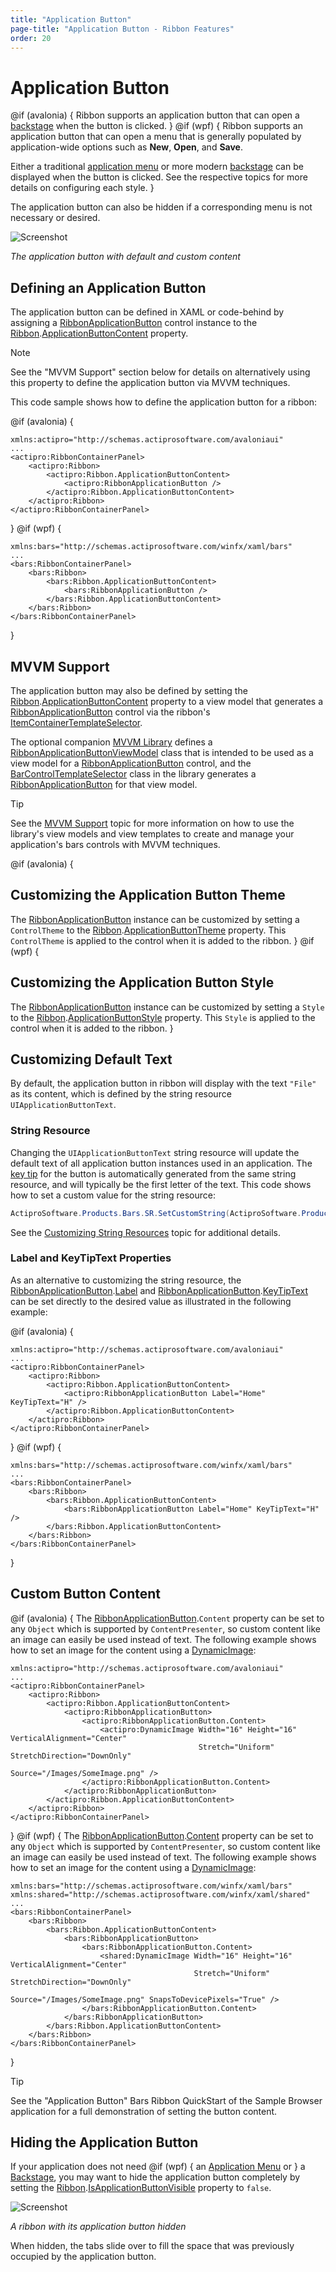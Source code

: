 ```yaml
---
title: "Application Button"
page-title: "Application Button - Ribbon Features"
order: 20
---
```

# Application Button

@if (avalonia) {
Ribbon supports an application button that can open a [backstage](backstage.md) when the button is clicked.
}
@if (wpf) {
Ribbon supports an application button that can open a menu that is generally populated by application-wide options such as **New**, **Open**, and **Save**.

Either a traditional [application menu](application-menu.md) or more modern [backstage](backstage.md) can be displayed when the button is clicked.  See the respective topics for more details on configuring each style.
}

The application button can also be hidden if a corresponding menu is not necessary or desired.

![Screenshot](../images/application-button-content.png)

*The application button with default and custom content*

## Defining an Application Button

The application button can be defined in XAML or code-behind by assigning a [RibbonApplicationButton](xref:@ActiproUIRoot.Controls.Bars.RibbonApplicationButton) control instance to the [Ribbon](xref:@ActiproUIRoot.Controls.Bars.Ribbon).[ApplicationButtonContent](xref:@ActiproUIRoot.Controls.Bars.Ribbon.ApplicationButtonContent) property.

> [!NOTE]
> See the "MVVM Support" section below for details on alternatively using this property to define the application button via MVVM techniques.

This code sample shows how to define the application button for a ribbon:

@if (avalonia) {
```xaml
xmlns:actipro="http://schemas.actiprosoftware.com/avaloniaui"
...
<actipro:RibbonContainerPanel>
	<actipro:Ribbon>
		<actipro:Ribbon.ApplicationButtonContent>
			<actipro:RibbonApplicationButton />
		</actipro:Ribbon.ApplicationButtonContent>
	</actipro:Ribbon>
</actipro:RibbonContainerPanel>
```
}
@if (wpf) {
```xaml
xmlns:bars="http://schemas.actiprosoftware.com/winfx/xaml/bars"
...
<bars:RibbonContainerPanel>
	<bars:Ribbon>
		<bars:Ribbon.ApplicationButtonContent>
			<bars:RibbonApplicationButton />
		</bars:Ribbon.ApplicationButtonContent>
	</bars:Ribbon>
</bars:RibbonContainerPanel>
```
}

## MVVM Support

The application button may also be defined by setting the [Ribbon](xref:@ActiproUIRoot.Controls.Bars.Ribbon).[ApplicationButtonContent](xref:@ActiproUIRoot.Controls.Bars.Ribbon.ApplicationButtonContent) property to a view model that generates a [RibbonApplicationButton](xref:@ActiproUIRoot.Controls.Bars.RibbonApplicationButton) control via the ribbon's [ItemContainerTemplateSelector](xref:@ActiproUIRoot.Controls.Bars.Ribbon.ItemContainerTemplateSelector).

The optional companion [MVVM Library](../mvvm-support.md) defines a [RibbonApplicationButtonViewModel](xref:@ActiproUIRoot.Controls.Bars.Mvvm.RibbonApplicationButtonViewModel) class that is intended to be used as a view model for a [RibbonApplicationButton](xref:@ActiproUIRoot.Controls.Bars.RibbonApplicationButton) control, and the [BarControlTemplateSelector](xref:@ActiproUIRoot.Controls.Bars.Mvvm.BarControlTemplateSelector) class in the library generates a [RibbonApplicationButton](xref:@ActiproUIRoot.Controls.Bars.RibbonApplicationButton) for that view model.

> [!TIP]
> See the [MVVM Support](../mvvm-support.md) topic for more information on how to use the library's view models and view templates to create and manage your application's bars controls with MVVM techniques.

@if (avalonia) {
## Customizing the Application Button Theme

The [RibbonApplicationButton](xref:@ActiproUIRoot.Controls.Bars.RibbonApplicationButton) instance can be customized by setting a `ControlTheme` to the [Ribbon](xref:@ActiproUIRoot.Controls.Bars.Ribbon).[ApplicationButtonTheme](xref:@ActiproUIRoot.Controls.Bars.Ribbon.ApplicationButtonTheme) property.  This `ControlTheme` is applied to the control when it is added to the ribbon.
}
@if (wpf) {
## Customizing the Application Button Style

The [RibbonApplicationButton](xref:@ActiproUIRoot.Controls.Bars.RibbonApplicationButton) instance can be customized by setting a `Style` to the [Ribbon](xref:@ActiproUIRoot.Controls.Bars.Ribbon).[ApplicationButtonStyle](xref:@ActiproUIRoot.Controls.Bars.Ribbon.ApplicationButtonStyle) property.  This `Style` is applied to the control when it is added to the ribbon.
}

## Customizing Default Text

By default, the application button in ribbon will display with the text `"File"` as its content, which is defined by the string resource `UIApplicationButtonText`.

### String Resource

Changing the `UIApplicationButtonText` string resource will update the default text of all application button instances used in an application.  The [key tip](key-tips.md) for the button is automatically generated from the same string resource, and will typically be the first letter of the text.  This code shows how to set a custom value for the string resource:

```csharp
ActiproSoftware.Products.Bars.SR.SetCustomString(ActiproSoftware.Products.Bars.SRName.UIApplicationButtonText.ToString(), "Home");
```

See the [Customizing String Resources](../../customizing-string-resources.md) topic for additional details.

### Label and KeyTipText Properties

As an alternative to customizing the string resource, the [RibbonApplicationButton](xref:@ActiproUIRoot.Controls.Bars.RibbonApplicationButton).[Label](xref:@ActiproUIRoot.Controls.Bars.Primitives.BarPopupButtonBase.Label) and [RibbonApplicationButton](xref:@ActiproUIRoot.Controls.Bars.RibbonApplicationButton).[KeyTipText](xref:@ActiproUIRoot.Controls.Bars.Primitives.BarPopupButtonBase.KeyTipText) can be set directly to the desired value as illustrated in the following example:

@if (avalonia) {
```xaml
xmlns:actipro="http://schemas.actiprosoftware.com/avaloniaui"
...
<actipro:RibbonContainerPanel>
	<actipro:Ribbon>
		<actipro:Ribbon.ApplicationButtonContent>
			<actipro:RibbonApplicationButton Label="Home" KeyTipText="H" />
		</actipro:Ribbon.ApplicationButtonContent>
	</actipro:Ribbon>
</actipro:RibbonContainerPanel>
```
}
@if (wpf) {
```xaml
xmlns:bars="http://schemas.actiprosoftware.com/winfx/xaml/bars"
...
<bars:RibbonContainerPanel>
	<bars:Ribbon>
		<bars:Ribbon.ApplicationButtonContent>
			<bars:RibbonApplicationButton Label="Home" KeyTipText="H" />
		</bars:Ribbon.ApplicationButtonContent>
	</bars:Ribbon>
</bars:RibbonContainerPanel>
```
}

## Custom Button Content

@if (avalonia) {
The [RibbonApplicationButton](xref:@ActiproUIRoot.Controls.Bars.RibbonApplicationButton).`Content` property can be set to any `Object` which is supported by `ContentPresenter`, so custom content like an image can easily be used instead of text.  The following example shows how to set an image for the content using a [DynamicImage](../../shared/controls/dynamic-image.md):

```xaml
xmlns:actipro="http://schemas.actiprosoftware.com/avaloniaui"
...
<actipro:RibbonContainerPanel>
	<actipro:Ribbon>
		<actipro:Ribbon.ApplicationButtonContent>
			<actipro:RibbonApplicationButton>
				<actipro:RibbonApplicationButton.Content>
					<actipro:DynamicImage Width="16" Height="16" VerticalAlignment="Center"
					                      Stretch="Uniform" StretchDirection="DownOnly"
					                      Source="/Images/SomeImage.png" />
				</actipro:RibbonApplicationButton.Content>
			</actipro:RibbonApplicationButton>
		</actipro:Ribbon.ApplicationButtonContent>
	</actipro:Ribbon>
</actipro:RibbonContainerPanel>
```
}
@if (wpf) {
The [RibbonApplicationButton](xref:@ActiproUIRoot.Controls.Bars.RibbonApplicationButton).[Content](xref:@ActiproUIRoot.Controls.Bars.RibbonApplicationButton.Content) property can be set to any `Object` which is supported by `ContentPresenter`, so custom content like an image can easily be used instead of text.  The following example shows how to set an image for the content using a [DynamicImage](../../shared/windows-controls/dynamicimage.md):

```xaml
xmlns:bars="http://schemas.actiprosoftware.com/winfx/xaml/bars"
xmlns:shared="http://schemas.actiprosoftware.com/winfx/xaml/shared"
...
<bars:RibbonContainerPanel>
	<bars:Ribbon>
		<bars:Ribbon.ApplicationButtonContent>
			<bars:RibbonApplicationButton>
				<bars:RibbonApplicationButton.Content>
					<shared:DynamicImage Width="16" Height="16" VerticalAlignment="Center"
					                     Stretch="Uniform" StretchDirection="DownOnly"
					                     Source="/Images/SomeImage.png" SnapsToDevicePixels="True" />
				</bars:RibbonApplicationButton.Content>
			</bars:RibbonApplicationButton>
		</bars:Ribbon.ApplicationButtonContent>
	</bars:Ribbon>
</bars:RibbonContainerPanel>
```
}

> [!TIP]
> See the "Application Button" Bars Ribbon QuickStart of the Sample Browser application for a full demonstration of setting the button content.

## Hiding the Application Button

If your application does not need @if (wpf) { an [Application Menu](application-menu.md) or } a [Backstage](backstage.md), you may want to hide the application button completely by setting the [Ribbon](xref:@ActiproUIRoot.Controls.Bars.Ribbon).[IsApplicationButtonVisible](xref:@ActiproUIRoot.Controls.Bars.Ribbon.IsApplicationButtonVisible) property to `false`.

![Screenshot](../images/application-button-hidden.png)

*A ribbon with its application button hidden*

When hidden, the tabs slide over to fill the space that was previously occupied by the application button.